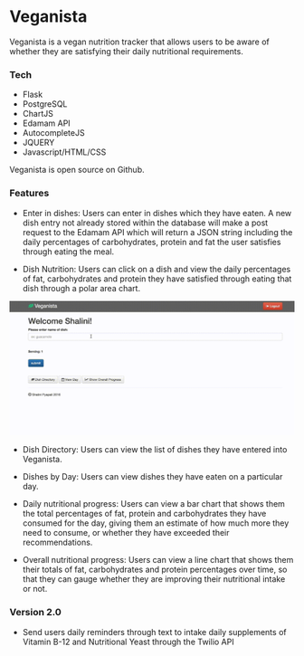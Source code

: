 # Veganista

Veganista is a vegan nutrition tracker that allows users to be aware of whether they are satisfying their daily nutritional requirements. 

### Tech

* Flask 
* PostgreSQL 
* ChartJS 
* Edamam API 
* AutocompleteJS  
* JQUERY 
* Javascript/HTML/CSS

Veganista is open source on Github.

### Features

* Enter in dishes: Users can enter in dishes which they have eaten. A new dish entry not already stored within the database will make a post request to the Edamam API which will return a JSON string including the daily percentages of carbohydrates, protein and fat the user satisfies through eating the meal. 

* Dish Nutrition: Users can click on a dish and view the daily percentages of fat, carbohydrates and protein they have satisfied through eating that dish through a polar area chart.

<img src="/search.gif" alt="search">

* Dish Directory: Users can view the list of dishes they have entered into Veganista. 

<!-- <img src="/dish_directory.png" alt="dish_directory"> -->

* Dishes by Day: Users can view dishes they have eaten on a particular day. 

<!-- <img src="/time_dishes.gif" alt="time"> -->

* Daily nutritional progress: Users can view a bar chart that shows them the total percentages of fat, protein and carbohydrates they have consumed for the day, giving them an estimate of how much more they need to consume, or whether they have exceeded their recommendations. 

<!-- <img src="/daily_progress.gif" alt="time"> -->

* Overall nutritional progress: Users can view a line chart that shows them their totals of fat, carbohydrates and protein percentages over time, so that they can gauge whether they are improving their nutritional intake or not. 


### Version 2.0
* Send users daily reminders through text to intake daily supplements of Vitamin B-12 and Nutritional Yeast through the Twilio API 
